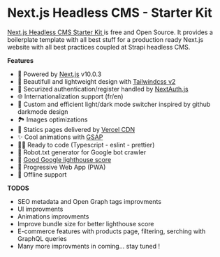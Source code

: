 # Next.js Headless CMS - Starter Kit 

[Next.js Headless CMS Starter Kit ](https://nextjs-headless-cms-starter-kit.flosrn.vercel.app) is free and Open Source. It provides a boilerplate template with all best stuff for a production ready Next.js website with all best practices coupled at Strapi headless CMS.

**Features**

- 🚀 Powered by [Next.js](https://nextjs.org/) v10.0.3
- 🍃 Beautifull and lightweight design with [Tailwindcss v2](https://tailwindcss.com)
- 🔐 Securized authentication/register handled by [NextAuth.js](https://next-auth.js.org/)
- 🌐 Internationalization support (fr/en)
- 🌙 Custom and efficient light/dark mode switcher inspired by github darkmode design
- 🏞 Images optimizations
- 🔺 Statics pages delivered by [Vercel CDN](https://vercel.com)
- ✨ Cool animations with [GSAP](https://greensock.com/gsap/)
- 👨‍💻 Ready to code (Typescript - eslint - prettier)
- 🤖 Robot.txt generator for Google bot crawler
- 💯 [Good Google lighthouse score](https://developers.google.com/speed/pagespeed/insights/?hl=fr&url=https://nextjs-headless-cms.tech/)
- 📱 Progressive Web App (PWA)
- 📴 Offline support


**TODOS** 

- SEO metadata and Open Graph tags improvments
- UI improvments
- Animations improvments
- Improve bundle size for better lighthouse score
- E-commerce features with products page, filtering, serching with GraphQL queries
- Many more improvments in coming... stay tuned !

